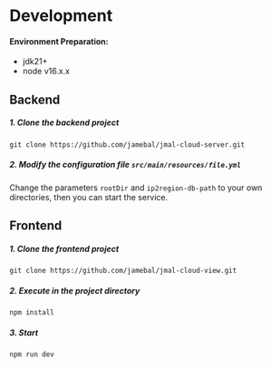 # Development

#### Environment Preparation:
- jdk21+
- node v16.x.x

## Backend
##### 1. Clone the backend project
```shell
git clone https://github.com/jamebal/jmal-cloud-server.git
```
##### 2. Modify the configuration file `src/main/resources/file.yml`
Change the parameters `rootDir` and `ip2region-db-path` to your own directories, then you can start the service.

## Frontend
##### 1. Clone the frontend project
```shell
git clone https://github.com/jamebal/jmal-cloud-view.git
```
##### 2. Execute in the project directory
```shell
npm install
```
##### 3. Start
```shell
npm run dev
```
